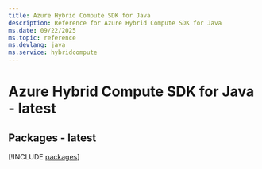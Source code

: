 ```yaml
---
title: Azure Hybrid Compute SDK for Java
description: Reference for Azure Hybrid Compute SDK for Java
ms.date: 09/22/2025
ms.topic: reference
ms.devlang: java
ms.service: hybridcompute
---
```

# Azure Hybrid Compute SDK for Java - latest
## Packages - latest
[!INCLUDE [packages](hybrid-compute-index.md)]
